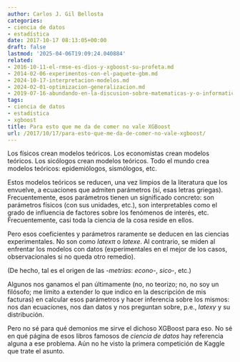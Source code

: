```yaml
---
author: Carlos J. Gil Bellosta
categories:
- ciencia de datos
- estadística
date: 2017-10-17 08:13:05+00:00
draft: false
lastmod: '2025-04-06T19:09:24.040884'
related:
- 2016-10-11-el-rmse-es-dios-y-xgboost-su-profeta.md
- 2014-02-06-experimentos-con-el-paquete-gbm.md
- 2024-10-17-interpretacion-modelos.md
- 2024-02-01-optimizacion-generalizacion.md
- 2019-07-16-abundando-en-la-discusion-sobre-matematicas-y-o-informatica.md
tags:
- ciencia de datos
- estadística
- xgboost
title: Para esto que me da de comer no vale XGBoost
url: /2017/10/17/para-esto-que-me-da-de-comer-no-vale-xgboost/
---
```


Los físicos crean modelos teóricos. Los economistas crean modelos teóricos. Los sicólogos crean modelos teóricos. Todo el mundo crea modelos teóricos: epidemiólogos, sismólogos, etc.

Estos modelos teóricos se reducen, una vez limpios de la literatura que los envuelve, a ecuaciones que admiten parámetros (sí, esas letras griegas). Frecuentemente, esos parámetros tienen un significado concreto: son parámetros físicos (con sus unidades, etc.), son interpretables como el grado de influencia de factores sobre los fenómenos de interés, etc. Frecuentemente, casi toda la ciencia de la cosa reside en ellos.

Pero esos coeficientes y parámetros raramente se deducen en las ciencias experimentales. No son como $latex \pi$ o $latex e$. Al contrario, se miden al enfrentar los modelos con datos (experimentales en el mejor de los casos, observacionales si no queda otro remedio).

(De hecho, tal es el origen de las _-metrías_: _econo-_, _sico-_, etc.)

Algunos nos ganamos el pan últimamente (no, no teorizo; no, no soy un filósofo; me limito a extender lo que indico en la descripción de mis facturas) en calcular esos parámetros y hacer inferencia sobre los mismos: nos dan ecuaciones, nos dan datos y nos preguntan sobre, p.e., $latex \gamma$ y su distribución.

Pero no sé para qué demonios me sirve el dichoso XGBoost para eso. No sé en qué página de esos libros famosos de _ciencia de datos_ hay referencia alguna a ese problema. Aún no he visto la primera competición de Kaggle que trate el asunto.